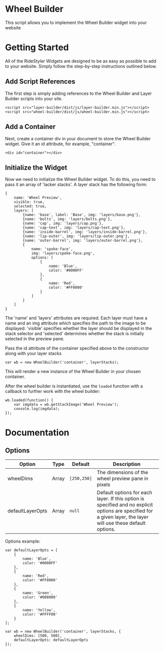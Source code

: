 # Wheel Builder
This script allows you to implement the Wheel Builder widget into your website

# Getting Started
All of the RideStyler Widgets are designed to be as easy as possible to add to your website. Simply follow the step-by-step instructions outlined below.
## Add Script References
The first step is simply adding references to the Wheel Builder and Layer Builder scripts into your site.
```
<script src="layer-builder/dist/js/layer-builder.min.js"></script>
<script src="wheel-builder/dist/js/wheel-builder.min.js"></script>
```
## Add a Container
Next, create a container div in your document to store the Wheel Builder widget. Give it an id attribute, for example, "container".
```
<div id="container"></div>
```
## Initialize the Widget
Now we need to initialize the Wheel Builder widget. To do this, you need to pass it an array of 'lacker stacks'. A layer stack has the following form: 
```
{
	name: 'Wheel Preview',
	visible: true,
	selected: true,
	layers: [
		{name: 'base', label: 'Base', img: 'layers/base.png'},
		{name: 'bolts', img: 'layers/bolts.png'},
		{name: 'cap', img: 'layers/cap.png'},
		{name: 'cap-text', img: 'layers/cap-text.png'},
		{name: 'inside-barrel', img: 'layers/inside-barrel.png'},
		{name: 'lip-outer', img: 'layers/lip-outer.png'},
		{name: 'outer-barrel', img: 'layers/outer-barrel.png'},
		{
			name: 'spoke-face', 
			img: 'layers/spoke-face.png',
			options: [
				{
					name: 'Blue',
					color: '#0000FF'
				},
				{
					name: 'Red',
					color: '#FF0000'
				}
			]
		}
	]
}
```

The 'name' and 'layers' attributes are required. Each layer must have a name and an img attribute which specifies the path to the image to be displayed. 'visible' specifies whether the layer should be displayed in the stack selector and 'selected' determines whether the stack is initially selected in the preview pane. 

Pass the id attribute of the container specified above to the constructor along with your layer stacks
```
var wb = new WheelBuilder('container', layerStacks);
```
This will render a new instance of the Wheel Builder in your chosen container. 

After the wheel builder is instantiated, use the `loaded` function with a callback to further work with the wheel builder:
```
wb.loaded(function() {
	var imgdata = wb.getStackImage('Wheel Preview');
	console.log(imgdata);
});
```

# Documentation

## Options
Option | Type | Default | Description
------ | ---- | ------- | -----------
wheelDims | Array | ```[250,250]``` | The dimensions of the wheel preview pane in pixels
defaultLayerOpts | Array | ```null``` | Default options for each layer. If this option is specified and no explicit options are specified for a given layer, the layer will use these default options. 


Options example:
```
var defaultLayerOpts = [
	{
		name: 'Blue',
		color: '#0000FF'
	},
	{
		name: 'Red',
		color: '#FF0000'
	},
	{
		name: 'Green',
		color: '#008000'
	},
	{
		name: 'Yellow',
		color: '#FFFF00'
	}
];

var wb = new WheelBuilder('container', layerStacks, {
	wheelDims: [500, 500], 
	defaultLayerOpts: defaultLayerOpts
});
```